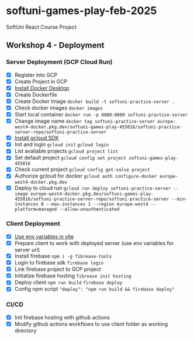 # softuni-games-play-feb-2025
SoftUni React Course Project

## Workshop 4 - Deployment
 ### Server Deployment (GCP Cloud Run)
 - [x] Register into GCP
 - [x] Create Project in GCP
 - [x] [Install Docker Desktop](https://www.docker.com/products/docker-desktop/)
 - [x] Create Dockerfile
 - [x] Create Docker Image `docker build -t softuni-practice-server .`
 - [x] Check docker images `docker images`
 - [x] Start local container `docker run -p 8080:8080 softuni-practice-server`
 - [x] Change image name `docker tag softuni-practice-server europe-west4-docker.pkg.dev/softuni-games-play-455016/softuni-practice-server-repo/softuni-practice-server`
 - [x] [Install gcloud SDK](https://dl.google.com/dl/cloudsdk/channels/rapid/GoogleCloudSDKInstaller.exe)
 - [x] Init and login `gcloud init` `gcloud login`
 - [x] List available projects `gcloud project list`
 - [x] Set default project `gcloud config set project softuni-games-play-455016` 
 - [x] Check current project `gcloud config get-value project`
 - [x] Authorize gcloud for docker `gcloud auth configure-docker europe-west4-docker.pkg.dev`
 - [x] Deploy to cloud run `gcloud run deploy softuni-practice-server --image europe-west4-docker.pkg.dev/softuni-games-play-455016/softuni-practice-server-repo/softuni-practice-server --min-instances 0 --max-instances 1 --region europe-west4 --platform=managed --allow-unauthenticated`

 ### Client Deployment
 - [x] [Use env variables in vite](https://vite.dev/guide/env-and-mode)
 - [x] Prepare client to work with deployed server (use env variables for server url)
 - [x] Install firebase `npm i -g fibrease-tools`
 - [x] Login to firebase sdk `firebase login`
 - [x] Link firebase project to GCP project
 - [x] Initialize firebase hosting `fibrease init hosting`
 - [x] Deploy client `npm run build` `firebase deploy`
 - [x] Config npm script `"deploy": "npm run build && firebase deploy"`
 
 ### CI/CD
 - [x] Init firebase hosting with github actions
 - [x] Modify github actions workflows to use client folder as working directory
